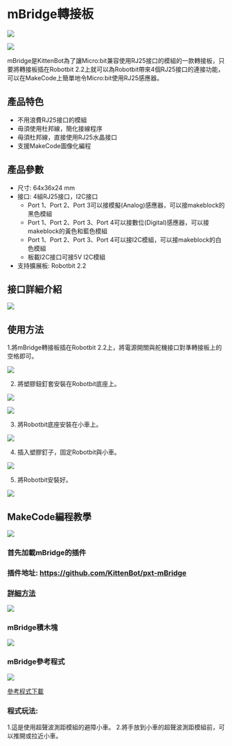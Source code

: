 # mBridge轉接板

![](../RBimage/mbridge8.jpg)

![](../RBimage/mbridge1.jpg)

mBridge是KittenBot為了讓Micro:bit兼容使用RJ25接口的模組的一款轉接板，只要將轉接板插在Robotbit 2.2上就可以為Robotbit帶來4個RJ25接口的連接功能，可以在MakeCode上簡單地令Micro:bit使用RJ25感應器。

## 產品特色

- 不用浪費RJ25接口的模組
- 毋須使用杜邦線，簡化接線程序
- 毋須杜邦線，直接使用RJ25水晶接口
- 支援MakeCode圖像化編程

## 產品參數

- 尺寸: 64x36x24 mm
- 接口: 4組RJ25接口，I2C接口
    - Port 1、Port 2、Port 3可以接模擬(Analog)感應器，可以接makeblock的黑色模組
    - Port 1、Port 2、Port 3、Port 4可以接數位(Digital)感應器，可以接makeblock的黃色和藍色模組
    - Port 1、Port 2、Port 3、Port 4可以接I2C模組，可以接makeblock的白色模組
    - 板載I2C接口可接5V I2C模組
- 支持擴展板: Robotbit 2.2

## 接口詳細介紹

![](../RBimage/mbridge2.png)

## 使用方法

1.將mBridge轉接板插在Robotbit 2.2上，將電源開關與舵機接口對準轉接板上的空格即可。

![](../RBimage/mbridge9.jpg)

2. 將塑膠鈕釘套安裝在Robotbit底座上。

![](../RBimage/mbridge10.jpg)

![](../RBimage/mbridge11.jpg)

3. 將Robotbit底座安裝在小車上。

![](../RBimage/mbridge12.jpg)

4. 插入塑膠釘子，固定Robotbit與小車。

![](../RBimage/mbridge13.jpg)

5. 將Robotbit安裝好。

![](../RBimage/mbridge14.jpg)

## MakeCode編程教學

![](../../functional_module/PWmodules/images/mcbanner.png)

### 首先加載mBridge的插件

### 插件地址: https://github.com/KittenBot/pxt-mBridge

### [詳細方法](../../Makecode/powerBrickMC)

![](../RBimage/mbridge5.png)

### mBridge積木塊

![](../RBimage/mbridge6.png)

### mBridge參考程式

![](../RBimage/mbridge7.png)

[參考程式下載](https://makecode.microbit.org/_Vegepwb5T3Ek)

### 程式玩法:

1.這是使用超聲波測距模組的避障小車。
2.將手放到小車的超聲波測距模組前，可以推開或拉近小車。
